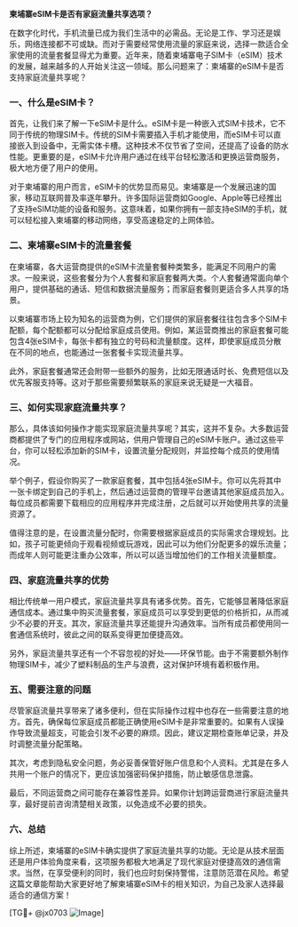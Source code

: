 **柬埔寨eSIM卡是否有家庭流量共享选项？**

在数字化时代，手机流量已成为我们生活中的必需品。无论是工作、学习还是娱乐，网络连接都不可或缺。而对于需要经常使用流量的家庭来说，选择一款适合全家使用的流量套餐显得尤为重要。近年来，随着柬埔寨电子SIM卡（eSIM）技术的发展，越来越多的人开始关注这一领域。那么问题来了：柬埔寨的eSIM卡是否支持家庭流量共享呢？

### 一、什么是eSIM卡？

首先，让我们来了解一下eSIM卡是什么。eSIM卡是一种嵌入式SIM卡技术，它不同于传统的物理SIM卡。传统的SIM卡需要插入手机才能使用，而eSIM卡可以直接嵌入到设备中，无需实体卡槽。这种技术不仅节省了空间，还提高了设备的防水性能。更重要的是，eSIM卡允许用户通过在线平台轻松激活和更换运营商服务，极大地方便了用户的使用。

对于柬埔寨的用户而言，eSIM卡的优势显而易见。柬埔寨是一个发展迅速的国家，移动互联网普及率逐年攀升。许多国际运营商如Google、Apple等已经推出了支持eSIM功能的设备和服务。这意味着，如果你拥有一部支持eSIM的手机，就可以轻松接入柬埔寨的移动网络，享受高速稳定的上网体验。

### 二、柬埔寨eSIM卡的流量套餐

在柬埔寨，各大运营商提供的eSIM卡流量套餐种类繁多，能满足不同用户的需求。一般来说，这些套餐分为个人套餐和家庭套餐两大类。个人套餐通常面向单个用户，提供基础的通话、短信和数据流量服务；而家庭套餐则更适合多人共享的场景。

以柬埔寨市场上较为知名的运营商为例，它们提供的家庭套餐往往包含多个SIM卡配额，每个配额都可以分配给家庭成员使用。例如，某运营商推出的家庭套餐可能包含4张eSIM卡，每张卡都有独立的号码和流量额度。这样，即使家庭成员分散在不同的地点，也能通过一张套餐卡实现流量共享。

此外，家庭套餐通常还会附带一些额外的服务，比如无限通话时长、免费短信以及优先客服支持等。这对于那些需要频繁联系的家庭来说无疑是一大福音。

### 三、如何实现家庭流量共享？

那么，具体该如何操作才能实现家庭流量共享呢？其实，这并不复杂。大多数运营商都提供了专门的应用程序或网站，供用户管理自己的eSIM卡账户。通过这些平台，你可以轻松添加新的SIM卡，设置流量分配规则，并监控每个成员的使用情况。

举个例子，假设你购买了一款家庭套餐，其中包括4张eSIM卡。你可以先将其中一张卡绑定到自己的手机上，然后通过运营商的管理平台邀请其他家庭成员加入。每位成员都需要下载相应的应用程序并完成注册，之后就可以开始使用共享的流量资源了。

值得注意的是，在设置流量分配时，你需要根据家庭成员的实际需求合理规划。比如，孩子可能更倾向于观看视频或玩游戏，因此可以为他们分配更多的娱乐流量；而成年人则可能更注重办公效率，所以可以适当增加他们的工作相关流量额度。

### 四、家庭流量共享的优势

相比传统单一用户模式，家庭流量共享具有诸多优势。首先，它能够显著降低家庭通信成本。通过集中购买流量套餐，家庭成员可以享受到更低的价格折扣，从而减少不必要的开支。其次，家庭流量共享还能提升沟通效率。当所有成员都使用同一套通信系统时，彼此之间的联系变得更加便捷高效。

另外，家庭流量共享还有一个不容忽视的好处——环保节能。由于不需要额外制作物理SIM卡，减少了塑料制品的生产与浪费，这对保护环境有着积极作用。

### 五、需要注意的问题

尽管家庭流量共享带来了诸多便利，但在实际操作过程中也存在一些需要注意的地方。首先，确保每位家庭成员都能正确使用eSIM卡是非常重要的。如果有人误操作导致流量超支，可能会引发不必要的麻烦。因此，建议定期检查账单记录，并及时调整流量分配策略。

其次，考虑到隐私安全问题，务必妥善保管好账户信息和个人资料。尤其是在多人共用一个账户的情况下，更应该加强密码保护措施，防止敏感信息泄露。

最后，不同运营商之间可能存在兼容性差异。如果你计划跨运营商进行家庭流量共享，最好提前咨询清楚相关政策，以免造成不必要的损失。

### 六、总结

综上所述，柬埔寨的eSIM卡确实提供了家庭流量共享的功能。无论是从技术层面还是用户体验角度来看，这项服务都极大地满足了现代家庭对便捷高效的通信需求。当然，在享受便利的同时，我们也应时刻保持警惕，注意防范潜在风险。希望这篇文章能帮助大家更好地了解柬埔寨eSIM卡的相关知识，为自己及家人选择最适合的通信方案！

[TG💪+ @jx0703 ![Image](https://github.com/user-attachments/assets/dbca1d08-cadb-493c-b0ec-ad6f7a83f270)]